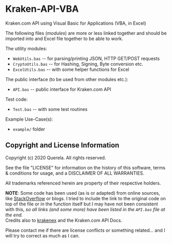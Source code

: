 Kraken-API-VBA
==============

Kraken.com API using Visual Basic for Applications (VBA, in Excel)

The following files (_modules_) are more or less linked together and should be imported into and Excel file together to be able to work.

The utility modules:

- `WebUtils.bas` -- for parsing/printing JSON, HTTP GET/POST requests
- `CryptoUtils.bas` -- for Hashing, Signing, Byte conversion etc.
- `ExcelUtils.bas` -- with some helper functions for Excel

The public interface (to be used from other modules etc.):

- `API.bas` -- public interface for Kraken.com API

Test code:

- `Test.bas` -- with some test routines

Example Use-Case(s):

- `example/` folder


Copyright and License Information
---------------------------------

Copyright (c) 2020 Querela.  All rights reserved.

See the file "LICENSE" for information on the history of this software, terms &
conditions for usage, and a DISCLAIMER OF ALL WARRANTIES.

All trademarks referenced herein are property of their respective holders.

**NOTE**: Some code has been used (as is or adapted) from online sources, like [StackOverflow](https://stackoverflow.com/) or blogs.
I tried to include the link to the original code on top of the file or in the function itself but I may have not been consistent with this, _so all links (and some more) have been listed in the `API.bas` file at the end._  
Credits also to [krakenex](https://github.com/veox/python3-krakenex) and the Kraken.com API Docs.

Please contact me if there are license conflicts or something related... and I will try to correct as much as I can.

